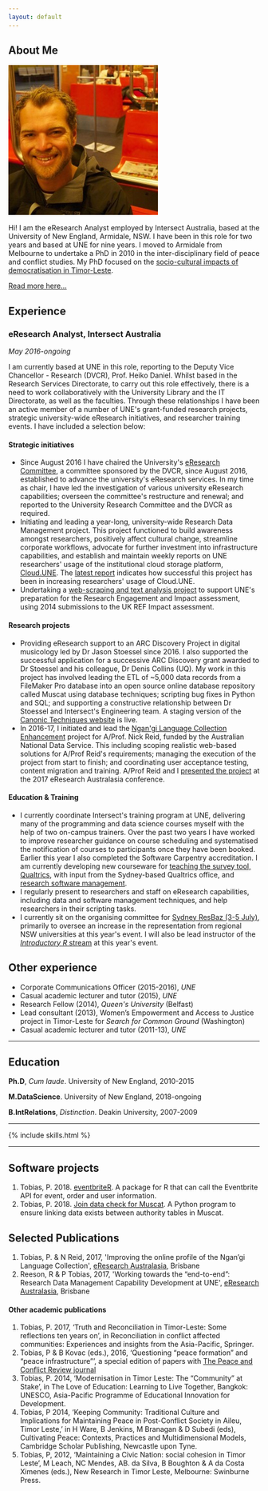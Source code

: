 ```yaml
---
layout: default
---
```


## About Me

<img class="profile-picture" src="photo.jpg">

Hi! I am the eResearch Analyst employed by Intersect Australia, based at the University of New England, Armidale, NSW. I have been in this role for two years and based at UNE for nine years. I moved to Armidale from Melbourne to undertake a PhD in 2010 in the inter-disciplinary field of peace and conflict studies. My PhD focused on the [socio-cultural impacts of democratisation in Timor-Leste](https://osf.io/fmsnh/). 

[Read more here...](/resume/about)

## Experience
### eResearch Analyst, Intersect Australia
*May 2016-ongoing*

I am currently based at UNE in this role, reporting to the Deputy Vice Chancellor - Research (DVCR), Prof. Heiko Daniel. Whilst based in the Research Services Directorate, to carry out this role effectively, there is a need to work collaboratively with the University Library and the IT Directorate, as well as the faculties. Through these relationships I have been an active member of a number of UNE's grant-funded research projects, strategic university-wide eResearch initiatives, and researcher training events. I have included a selection below:

#### Strategic initiatives
* Since August 2016 I have chaired the University's [eResearch Committee](http://www.une.edu.au/research/digital-research-support/eresearch-committee), a committee sponsored by the DVCR, since August 2016, established to advance the university's eResearch services. In my time as chair, I have led the investigation of various university eResearch capabilities; overseen the committee's restructure and renewal; and reported to the University Research Committee and the DVCR as required.
* Initiating and leading a year-long, university-wide Research Data Management project. This project functioned to build awareness amongst researchers, positively affect cultural change, streamline corporate workflows, advocate for further investment into infrastructure capabilities, and establish and maintain weekly reports on UNE researchers' usage of the institutional cloud storage platform, [Cloud.UNE](https://cloud.une.edu.au). The [latest report](http://rpubs.com/ptobias2/397939) indicates how successful this project has been in increasing researchers' usage of Cloud.UNE.
* Undertaking a [web-scraping and text analysis project](https://github.com/paddytobias/eResearchImpactEngagement) to support UNE's preparation for the Research Engagement and Impact assessment, using 2014 submissions to the UK REF Impact assessment.  

#### Research projects
* Providing eResearch support to an ARC Discovery Project in digital musicology led by Dr Jason Stoessel since 2016. I also supported the successful application for a successive ARC Discovery grant awarded to Dr Stoessel and his colleague, Dr Denis Collins (UQ). My work in this project has involved leading the ETL of ~5,000 data records from a FileMaker Pro database into an open source online database repository called Muscat using database techniques; scripting bug fixes in Python and SQL; and supporting a constructive relationship between Dr Stoessel and Intersect's Engineering team. A staging version of the [Canonic Techniques website](https://canons-staging.intersect.org.au/catalog) is live. 
* In 2016-17, I initiated and lead the [Ngan'gi Language Collection Enhancement](https://projects.ands.org.au/id/CEP13) project for A/Prof. Nick Reid, funded by the Australian National Data Service. This including scoping realistic web-based solutions for A/Prof Reid's requirements; managing the execution of the project from start to finish; and coordinating user acceptance testing, content migration and training. A/Prof Reid and I [presented the project](https://conference.eresearch.edu.au/2017/08/improving-the-online-profile-of-the-ngangi-language-collection/) at the 2017 eResearch Australasia conference.

#### Education & Training
* I currently coordinate Intersect's training program at UNE, delivering many of the programming and data science courses myself with the help of two on-campus trainers. Over the past two years I have worked to improve researcher guidance on course scheduling and systematised the notification of courses to participants once they have been booked. Earlier this year I also completed the Software Carpentry accreditation. I am currently developing new courseware for [teaching the survey tool, Qualtrics](https://github.com/IntersectAustralia/surveys-with-qualtrics), with input from the Sydney-based Qualtrics office, and [research software management](https://github.com/paddytobias/research-software-management). 
* I regularly present to researchers and staff on eResearch capabilities, including data and software management techniques, and help researchers in their scripting tasks. 
* I currently sit on the organising committee for [Sydney ResBaz (3-5 July)](https://resbaz.github.io/resbaz2018/sydney/), primarily to oversee an increase in the representation from regional NSW universities at this year's event. I will also be lead instructor of the [*Introductory R* stream](https://paddytobias.github.io/2018-07-03-resbaz-syd-intro-r/) at this year's event. 

## Other experience
* Corporate Communications Officer (2015-2016), *UNE*
* Casual academic lecturer and tutor (2015), *UNE*
* Research Fellow (2014), *Queen's University* (Belfast)
* Lead consultant (2013), Women’s Empowerment and Access to Justice project in Timor-Leste for *Search for Common Ground* (Washington)
* Casual academic lecturer and tutor (2011-13), *UNE*

---

## Education
**Ph.D**, *Cum laude*. University of New England, 2010-2015


**M.DataScience**. University of New England, 2018-ongoing


**B.IntRelations**, *Distinction*. Deakin University, 2007-2009

---

{% include skills.html %}

---
## Software projects
1. Tobias, P. 2018. [eventbriteR](https://github.com/paddytobias/eventbriteR). A package for R that can call the Eventbrite API for event, order and user information. 
2. Tobias, P. 2018. [Join data check for Muscat](https://github.com/IntersectAustralia/muscat-join-script). A Python program to ensure linking data exists between authority tables in Muscat.

## Selected Publications

1. Tobias, P. & N Reid, 2017, 'Improving the online profile of the Ngan’gi Language Collection', [eResearch Australasia](https://conference.eresearch.edu.au/2017/08/improving-the-online-profile-of-the-ngangi-language-collection/), Brisbane
2. Reeson, R & P Tobias, 2017, 'Working towards the “end-to-end”: Research Data Management Capability Development at UNE', [eResearch Australasia](https://conference.eresearch.edu.au/2017/09/working-towards-the-end-to-end-research-data-management-capability-development-at-une/), Brisbane

#### Other academic publications
1. Tobias, P. 2017, ‘Truth and Reconciliation in Timor-Leste: Some reflections ten years on’, in Reconciliation in conflict affected communities: Experiences and insights from the Asia-Pacific, Springer.
2.  Tobias, P & B Kovac (eds.), 2016, ‘Questioning “peace formation” and “peace infrastructure”’, a special edition of papers with [The Peace and Conflict Review journal](http://www.review.upeace.org/images/PCR9.1.pdf)
3. Tobias, P. 2014, ‘Modernisation in Timor Leste: The “Community” at Stake’, in The Love of Education: Learning to Live Together, Bangkok: UNESCO, Asia-Pacific Programme of Educational Innovation for Development.
4. Tobias, P 2014, ‘Keeping Community: Traditional Culture and Implications for Maintaining Peace in Post-Conflict Society in Aileu, Timor Leste,’ in H Ware, B Jenkins, M Branagan & D Subedi (eds), Cultivating Peace: Contexts, Practices and Multidimensional Models, Cambridge Scholar Publishing, Newcastle upon Tyne.
5. Tobias, P, 2012, ‘Maintaining a Civic Nation: social cohesion in Timor Leste’, M Leach, NC Mendes, AB. da Silva, B Boughton & A da Costa Ximenes (eds.), New Research in Timor Leste, Melbourne: Swinburne Press. 
